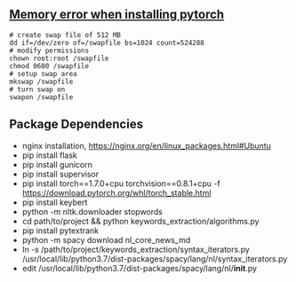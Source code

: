 ## [Memory error when installing pytorch](https://discuss.pytorch.org/t/memory-error-when-installing-pytorch/8027/6)

    # create swap file of 512 MB
    dd if=/dev/zero of=/swapfile bs=1024 count=524288
    # modify permissions
    chown root:root /swapfile
    chmod 0600 /swapfile
    # setup swap area
    mkswap /swapfile
    # turn swap on
    swapon /swapfile

## Package Dependencies

- nginx installation, https://nginx.org/en/linux_packages.html#Ubuntu
- pip install flask
- pip install gunicorn
- pip install supervisor
- pip install torch==1.7.0+cpu torchvision==0.8.1+cpu -f https://download.pytorch.org/whl/torch_stable.html
- pip install keybert
- python -m nltk.downloader stopwords
- cd path/to/project && python keywords_extraction/algorithms.py
- pip install pytextrank
- python -m spacy download nl_core_news_md
- ln -s /path/to/project/keywords_extraction/syntax_iterators.py /usr/local/lib/python3.7/dist-packages/spacy/lang/nl/syntax_iterators.py
- edit /usr/local/lib/python3.7/dist-packages/spacy/lang/nl/__init__.py
